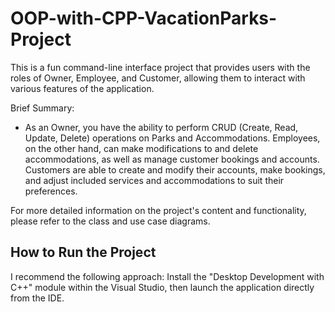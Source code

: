 ﻿# OOP-with-CPP-VacationParks-Project

This is a fun command-line interface project that provides users with the roles of Owner, Employee, and Customer, allowing them to interact with various features of the application.

Brief Summary:
- As an Owner, you have the ability to perform CRUD (Create, Read, Update, Delete) operations on Parks and Accommodations. Employees, on the other hand, can make modifications to and delete accommodations, as well as manage customer bookings and accounts. Customers are able to create and modify their accounts, make bookings, and adjust included services and accommodations to suit their preferences.

For more detailed information on the project's content and functionality, please refer to the class and use case diagrams.

## How to Run the Project

I recommend the following approach: Install the "Desktop Development with C++" module within the Visual Studio, then launch the application directly from the IDE.
